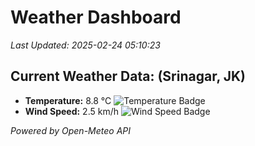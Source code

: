 
# Weather Dashboard

_Last Updated: 2025-02-24 05:10:23_

## Current Weather Data: (Srinagar, JK)
- **Temperature:** 8.8 °C ![Temperature Badge](https://img.shields.io/badge/Temperature-Low%20Temp-blue)
- **Wind Speed:** 2.5 km/h ![Wind Speed Badge](https://img.shields.io/badge/Wind%20Speed-Light%20Wind-blue)

*Powered by Open-Meteo API*
